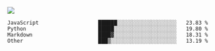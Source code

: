 ![](https://github-profile-summary-cards.vercel.app/api/cards/profile-details?username=igtm&theme=dracula)
<!--START_SECTION:waka-->

```text
JavaScript                   ██████░░░░░░░░░░░░░░░░░░░   23.83 %
Python                       █████░░░░░░░░░░░░░░░░░░░░   19.80 %
Markdown                     ████▓░░░░░░░░░░░░░░░░░░░░   18.31 %
Other                        ███▒░░░░░░░░░░░░░░░░░░░░░   13.19 %
```

<!--END_SECTION:waka-->
